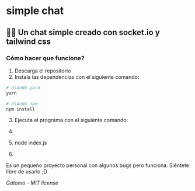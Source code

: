 # simple chat
## 💬🍃 Un chat simple creado con socket.io y tailwind css

### Cómo hacer que funcione?
1. Descarga el repositorio
2. Instala las dependencias con el siguiente comando:
```sh
# Usando yarn
yarn

# Usando npm
npm install
```
3. Ejecuta el programa con el siguiente comando:
4. ```sh
5. node index.js
6. ```

Es un pequeño proyecto personal con algunos bugs pero funciona. Siéntete libre de usarlo ;D

*Gátomo - MIT license*

